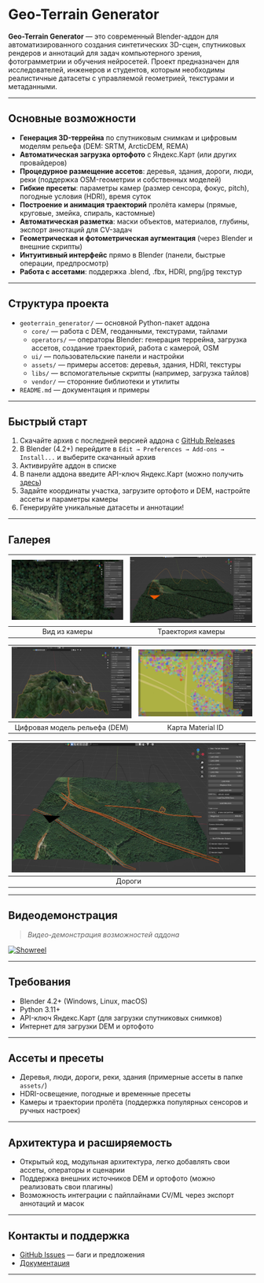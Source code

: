 # Geo-Terrain Generator

**Geo-Terrain Generator** — это современный Blender-аддон для автоматизированного создания синтетических 3D-сцен, спутниковых рендеров и аннотаций для задач компьютерного зрения, фотограмметрии и обучения нейросетей. Проект предназначен для исследователей, инженеров и студентов, которым необходимы реалистичные датасеты с управляемой геометрией, текстурами и метаданными.

---

## Основные возможности

- **Генерация 3D-террейна** по спутниковым снимкам и цифровым моделям рельефа (DEM: SRTM, ArcticDEM, REMA)
- **Автоматическая загрузка ортофото** с Яндекс.Карт (или других провайдеров)
- **Процедурное размещение ассетов**: деревья, здания, дороги, люди, реки (поддержка OSM-геометрии и собственных моделей)
- **Гибкие пресеты**: параметры камер (размер сенсора, фокус, pitch), погодные условия (HDRI), время суток
- **Построение и анимация траекторий** пролёта камеры (прямые, круговые, змейка, спираль, кастомные)
- **Автоматическая разметка**: маски объектов, материалов, глубины, экспорт аннотаций для CV-задач
- **Геометрическая и фотометрическая аугментация** (через Blender и внешние скрипты)
- **Интуитивный интерфейс** прямо в Blender (панели, быстрые операции, предпросмотр)
- **Работа с ассетами**: поддержка .blend, .fbx, HDRI, png/jpg текстур

---

## Структура проекта

- `geoterrain_generator/` — основной Python-пакет аддона
  - `core/` — работа с DEM, геоданными, текстурами, тайлами
  - `operators/` — операторы Blender: генерация террейна, загрузка ассетов, создание траекторий, работа с камерой, OSM
  - `ui/` — пользовательские панели и настройки
  - `assets/` — примеры ассетов: деревья, здания, HDRI, текстуры
  - `libs/` — вспомогательные скрипты (например, загрузка тайлов)
  - `vendor/` — сторонние библиотеки и утилиты
- `README.md` — документация и примеры

---

## Быстрый старт

1. Скачайте архив с последней версией аддона с [GitHub Releases](https://github.com/your-repo/releases)
2. В Blender (4.2+) перейдите в `Edit → Preferences → Add-ons → Install...` и выберите скачанный архив
3. Активируйте аддон в списке
4. В панели аддона введите API-ключ Яндекс.Карт (можно получить [здесь](https://developer.tech.yandex.ru/services))
5. Задайте координаты участка, загрузите ортофото и DEM, настройте ассеты и параметры камеры
6. Генерируйте уникальные датасеты и аннотации!

---

## Галерея

| ![Camera View](images/CameraView.jpg) | ![Camera Path](images/Cfmera%20Path.jpg) |
|:-------------------------------------:|:---------------------------------------:|
| Вид из камеры                         | Траектория камеры                       |

| ![DEM](images/DEM.jpg)                | ![Object Material](images/Object%20Material.jpg) |
|:-------------------------------------:|:-----------------------------------------------:|
| Цифровая модель рельефа (DEM)         | Карта Material ID                               |

| ![Roads](images/Roads.jpg)            |                                               |
|:-------------------------------------:|:---------------------------------------------:|
| Дороги                                |                                               |

---

## Видеодемонстрация

> _Видео-демонстрация возможностей аддона_

[![Showreel](docs/screenshots/showreel_placeholder.png)](https://youtu.be/your_showreel_link)

---

## Требования

- Blender 4.2+ (Windows, Linux, macOS)
- Python 3.11+
- API-ключ Яндекс.Карт (для загрузки спутниковых снимков)
- Интернет для загрузки DEM и ортофото

---

## Ассеты и пресеты

- Деревья, люди, дороги, реки, здания (примерные ассеты в папке `assets/`)
- HDRI-освещение, погодные и временные пресеты
- Камеры и траектории пролёта (поддержка популярных сенсоров и ручных настроек)

---

## Архитектура и расширяемость

- Открытый код, модульная архитектура, легко добавлять свои ассеты, операторы и сценарии
- Поддержка внешних источников DEM и ортофото (можно реализовать свои плагины)
- Возможность интеграции с пайплайнами CV/ML через экспорт аннотаций и масок

---

## Контакты и поддержка

- [GitHub Issues](https://github.com/Kon4ka/landscape_from_map/issues) — баги и предложения
- [Документация](https://github.com/Kon4ka/landscape_from_map/tree/main/geoterrain_generator)

---



